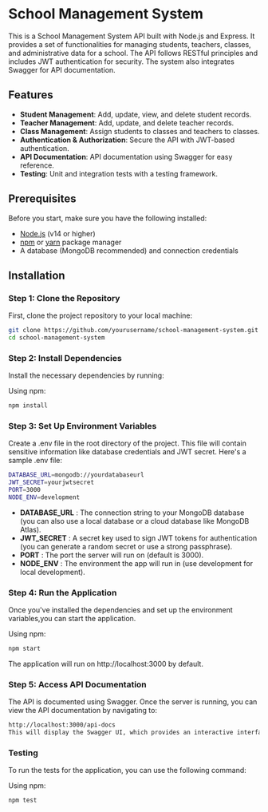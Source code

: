 # School Management System

This is a School Management System API built with Node.js and Express. It provides a set of functionalities for managing students, teachers, classes, and administrative data for a school. The API follows RESTful principles and includes JWT authentication for security. The system also integrates Swagger for API documentation.

## Features

- **Student Management**: Add, update, view, and delete student records.
- **Teacher Management**: Add, update, and delete teacher records.
- **Class Management**: Assign students to classes and teachers to classes.
- **Authentication & Authorization**: Secure the API with JWT-based authentication.
- **API Documentation**: API documentation using Swagger for easy reference.
- **Testing**: Unit and integration tests with a testing framework.

## Prerequisites

Before you start, make sure you have the following installed:

- [Node.js](https://nodejs.org/) (v14 or higher)
- [npm](https://www.npmjs.com/) or [yarn](https://yarnpkg.com/) package manager
- A database (MongoDB recommended) and connection credentials

## Installation

### Step 1: Clone the Repository

First, clone the project repository to your local machine:

```bash
git clone https://github.com/yourusername/school-management-system.git
cd school-management-system
```
### Step 2: Install Dependencies

Install the necessary dependencies by running:

Using npm:

```bash
npm install
```

### Step 3: Set Up Environment Variables

Create a .env file in the root directory of the project. This file will contain sensitive information like database credentials and JWT secret. Here's a sample .env file:

```bash
DATABASE_URL=mongodb://yourdatabaseurl
JWT_SECRET=yourjwtsecret
PORT=3000
NODE_ENV=development
```
- **DATABASE_URL** : The connection string to your MongoDB database (you can also use a local database or a cloud database like MongoDB Atlas).
- **JWT_SECRET** : A secret key used to sign JWT tokens for authentication (you can generate a random secret or use a strong passphrase).
- **PORT** : The port the server will run on (default is 3000).
- **NODE_ENV** : The environment the app will run in (use development for local development).

### Step 4: Run the Application

Once you've installed the dependencies and set up the environment variables,you can start the application.

Using npm:
```bash
npm start
```
The application will run on http://localhost:3000 by default.

### Step 5: Access API Documentation
The API is documented using Swagger. Once the server is running, you can view the API documentation by navigating to:

```bash
http://localhost:3000/api-docs
This will display the Swagger UI, which provides an interactive interface to explore and test the API endpoints.
```

### Testing
To run the tests for the application, you can use the following command:

Using npm:

```bash
npm test
```

